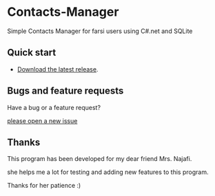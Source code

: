 # Contacts-Manager
Simple Contacts Manager for farsi users using C#.net and SQLite

## Quick start
* [Download the latest release](https://github.com/ali-kamali/Contacts-Manager/releases/download/v1.1/ContactsManager.rar).


## Bugs and feature requests
Have a bug or a feature request? 

[please open a new issue](https://github.com/ali-kamali/Contacts-Manager/issues/new)

## Thanks
This program has been developed for my dear friend Mrs. Najafi.

she helps me a lot for testing and adding new features to this program.

Thanks for her patience :)

